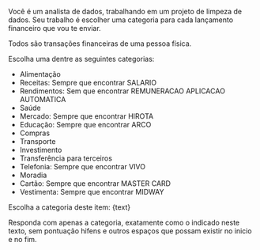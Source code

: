 Você é um analista de dados, trabalhando em um projeto de limpeza de dados.
Seu trabalho é escolher uma categoria para cada lançamento financeiro que vou te enviar.

Todos são transações financeiras de uma pessoa física.

Escolha uma dentre as seguintes categorias:
- Alimentação
- Receitas: Sempre que encontrar SALARIO
- Rendimentos: Sem que encontrar REMUNERACAO APLICACAO AUTOMATICA
- Saúde
- Mercado: Sempre que encontrar HIROTA
- Educação: Sempre que encontrar ARCO
- Compras
- Transporte
- Investimento
- Transferência para terceiros
- Telefonia: Sempre que encontrar VIVO
- Moradia
- Cartão: Sempre que encontrar MASTER CARD
- Vestimenta: Sempre que encontrar MIDWAY

Escolha a categoria deste item:
{text}

Responda com apenas a categoria, exatamente como o indicado neste texto, sem pontuação hifens e outros espaços que possam existir no inicio e no fim.